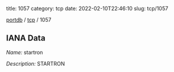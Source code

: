 title: 1057
category: tcp
date: 2022-02-10T22:46:10
slug: tcp/1057

[portdb](/) / [tcp](/category/tcp.html) / 1057


## IANA Data

_Name:_ startron

_Description:_ STARTRON

